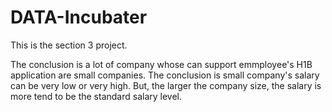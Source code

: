 # DATA-Incubater

This is the section 3 project. 

The conclusion is a lot of company whose can support emmployee's H1B application are small companies.
The conclusion is small company's salary can be very low or very high. But, the larger the company size, the salary is more tend to be the standard salary level.
